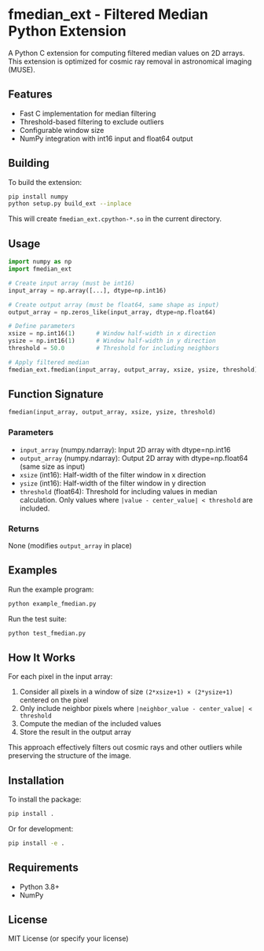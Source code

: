 # fmedian_ext - Filtered Median Python Extension

A Python C extension for computing filtered median values on 2D arrays. This extension is optimized for cosmic ray removal in astronomical imaging (MUSE).

## Features

- Fast C implementation for median filtering
- Threshold-based filtering to exclude outliers
- Configurable window size
- NumPy integration with int16 input and float64 output

## Building

To build the extension:

```bash
pip install numpy
python setup.py build_ext --inplace
```

This will create `fmedian_ext.cpython-*.so` in the current directory.

## Usage

```python
import numpy as np
import fmedian_ext

# Create input array (must be int16)
input_array = np.array([...], dtype=np.int16)

# Create output array (must be float64, same shape as input)
output_array = np.zeros_like(input_array, dtype=np.float64)

# Define parameters
xsize = np.int16(1)      # Window half-width in x direction
ysize = np.int16(1)      # Window half-width in y direction  
threshold = 50.0         # Threshold for including neighbors

# Apply filtered median
fmedian_ext.fmedian(input_array, output_array, xsize, ysize, threshold)
```

## Function Signature

```python
fmedian(input_array, output_array, xsize, ysize, threshold)
```

### Parameters

- `input_array` (numpy.ndarray): Input 2D array with dtype=np.int16
- `output_array` (numpy.ndarray): Output 2D array with dtype=np.float64 (same size as input)
- `xsize` (int16): Half-width of the filter window in x direction
- `ysize` (int16): Half-width of the filter window in y direction
- `threshold` (float64): Threshold for including values in median calculation. Only values where `|value - center_value| < threshold` are included.

### Returns

None (modifies `output_array` in place)

## Examples

Run the example program:

```bash
python example_fmedian.py
```

Run the test suite:

```bash
python test_fmedian.py
```

## How It Works

For each pixel in the input array:
1. Consider all pixels in a window of size `(2*xsize+1) × (2*ysize+1)` centered on the pixel
2. Only include neighbor pixels where `|neighbor_value - center_value| < threshold`
3. Compute the median of the included values
4. Store the result in the output array

This approach effectively filters out cosmic rays and other outliers while preserving the structure of the image.

## Installation

To install the package:

```bash
pip install .
```

Or for development:

```bash
pip install -e .
```

## Requirements

- Python 3.8+
- NumPy

## License

MIT License (or specify your license)
